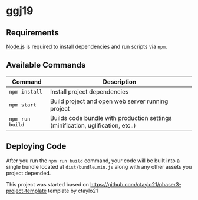 # ggj19

## Requirements

[Node.js](https://nodejs.org) is required to install dependencies and run scripts via `npm`.

## Available Commands

| Command | Description |
|---------|-------------|
| `npm install` | Install project dependencies |
| `npm start` | Build project and open web server running project |
| `npm run build` | Builds code bundle with production settings (minification, uglification, etc..) |

## Deploying Code
After you run the `npm run build` command, your code will be built into a single bundle located at 
`dist/bundle.min.js` along with any other assets you project depended.

This project was started based on https://github.com/ctaylo21/phaser3-project-template template by ctaylo21 
